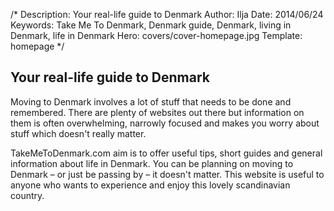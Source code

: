 /*
Description: Your real-life guide to Denmark
Author: Ilja
Date: 2014/06/24
Keywords: Take Me To Denmark, Denmark guide, Denmark, living in Denmark, life in Denmark
Hero: covers/cover-homepage.jpg
Template: homepage
*/

## Your real-life guide to Denmark
Moving to Denmark involves a lot of stuff that needs to be done and remembered. There are plenty of websites out there but information on them is often overwhelming, narrowly focused and makes you worry about stuff which doesn't really matter.

TakeMeToDenmark.com aim is to offer useful tips, short guides and general information about life in Denmark. You can be planning on moving to Denmark – or just be passing by – it doesn't matter. This website is useful to anyone who wants to experience and enjoy this lovely scandinavian country.

